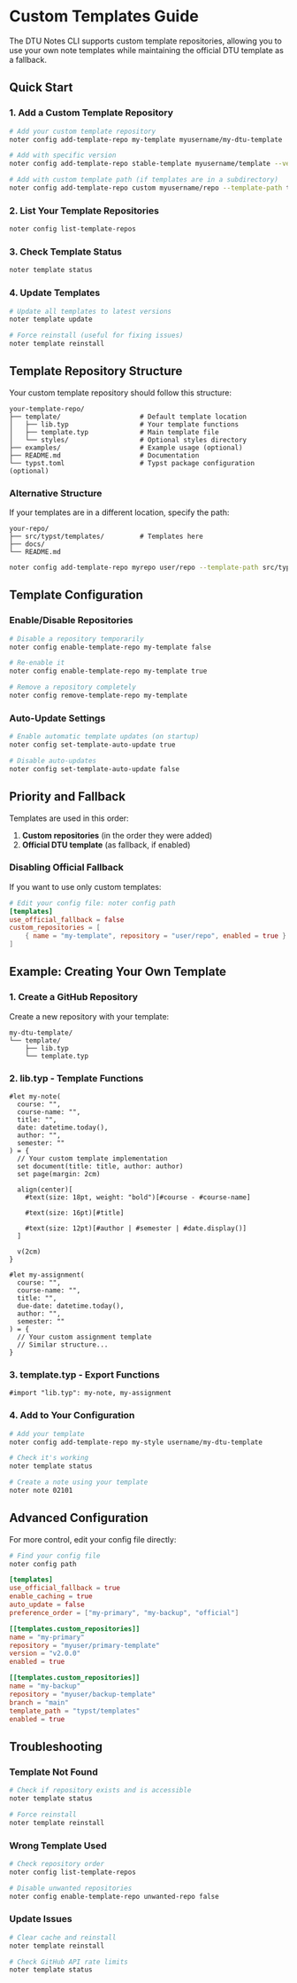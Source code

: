  # Custom Templates Guide

The DTU Notes CLI supports custom template repositories, allowing you to use your own note templates while maintaining the official DTU template as a fallback.

## Quick Start

### 1. Add a Custom Template Repository

```bash
# Add your custom template repository
noter config add-template-repo my-template myusername/my-dtu-template

# Add with specific version
noter config add-template-repo stable-template myusername/template --version v2.1.0

# Add with custom template path (if templates are in a subdirectory)
noter config add-template-repo custom myusername/repo --template-path templates/dtu
```

### 2. List Your Template Repositories

```bash
noter config list-template-repos
```

### 3. Check Template Status

```bash
noter template status
```

### 4. Update Templates

```bash
# Update all templates to latest versions
noter template update

# Force reinstall (useful for fixing issues)
noter template reinstall
```

## Template Repository Structure

Your custom template repository should follow this structure:

```
your-template-repo/
├── template/                    # Default template location
│   ├── lib.typ                  # Your template functions
│   ├── template.typ             # Main template file
│   └── styles/                  # Optional styles directory
├── examples/                    # Example usage (optional)
├── README.md                    # Documentation
└── typst.toml                   # Typst package configuration (optional)
```

### Alternative Structure

If your templates are in a different location, specify the path:

```
your-repo/
├── src/typst/templates/         # Templates here
├── docs/
└── README.md
```

```bash
noter config add-template-repo myrepo user/repo --template-path src/typst/templates
```

## Template Configuration

### Enable/Disable Repositories

```bash
# Disable a repository temporarily
noter config enable-template-repo my-template false

# Re-enable it
noter config enable-template-repo my-template true

# Remove a repository completely
noter config remove-template-repo my-template
```

### Auto-Update Settings

```bash
# Enable automatic template updates (on startup)
noter config set-template-auto-update true

# Disable auto-updates
noter config set-template-auto-update false
```

## Priority and Fallback

Templates are used in this order:

1. **Custom repositories** (in the order they were added)
2. **Official DTU template** (as fallback, if enabled)

### Disabling Official Fallback

If you want to use only custom templates:

```toml
# Edit your config file: noter config path
[templates]
use_official_fallback = false
custom_repositories = [
    { name = "my-template", repository = "user/repo", enabled = true }
]
```

## Example: Creating Your Own Template

### 1. Create a GitHub Repository

Create a new repository with your template:

```
my-dtu-template/
└── template/
    ├── lib.typ
    └── template.typ
```

### 2. lib.typ - Template Functions

```typst
#let my-note(
  course: "",
  course-name: "",
  title: "",
  date: datetime.today(),
  author: "",
  semester: ""
) = {
  // Your custom template implementation
  set document(title: title, author: author)
  set page(margin: 2cm)

  align(center)[
    #text(size: 18pt, weight: "bold")[#course - #course-name]

    #text(size: 16pt)[#title]

    #text(size: 12pt)[#author | #semester | #date.display()]
  ]

  v(2cm)
}

#let my-assignment(
  course: "",
  course-name: "",
  title: "",
  due-date: datetime.today(),
  author: "",
  semester: ""
) = {
  // Your custom assignment template
  // Similar structure...
}
```

### 3. template.typ - Export Functions

```typst
#import "lib.typ": my-note, my-assignment
```

### 4. Add to Your Configuration

```bash
# Add your template
noter config add-template-repo my-style username/my-dtu-template

# Check it's working
noter template status

# Create a note using your template
noter note 02101
```

## Advanced Configuration

For more control, edit your config file directly:

```bash
# Find your config file
noter config path
```

```toml
[templates]
use_official_fallback = true
enable_caching = true
auto_update = false
preference_order = ["my-primary", "my-backup", "official"]

[[templates.custom_repositories]]
name = "my-primary"
repository = "myuser/primary-template"
version = "v2.0.0"
enabled = true

[[templates.custom_repositories]]
name = "my-backup"
repository = "myuser/backup-template"
branch = "main"
template_path = "typst/templates"
enabled = true
```

## Troubleshooting

### Template Not Found

```bash
# Check if repository exists and is accessible
noter template status

# Force reinstall
noter template reinstall
```

### Wrong Template Used

```bash
# Check repository order
noter config list-template-repos

# Disable unwanted repositories
noter config enable-template-repo unwanted-repo false
```

### Update Issues

```bash
# Clear cache and reinstall
noter template reinstall

# Check GitHub API rate limits
noter template status
```
